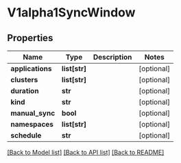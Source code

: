 # V1alpha1SyncWindow

## Properties
Name | Type | Description | Notes
------------ | ------------- | ------------- | -------------
**applications** | **list[str]** |  | [optional] 
**clusters** | **list[str]** |  | [optional] 
**duration** | **str** |  | [optional] 
**kind** | **str** |  | [optional] 
**manual_sync** | **bool** |  | [optional] 
**namespaces** | **list[str]** |  | [optional] 
**schedule** | **str** |  | [optional] 

[[Back to Model list]](../README.md#documentation-for-models) [[Back to API list]](../README.md#documentation-for-api-endpoints) [[Back to README]](../README.md)


